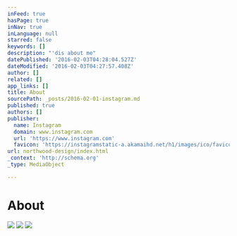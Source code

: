 ```yaml
---
inFeed: true
hasPage: true
inNav: true
inLanguage: null
starred: false
keywords: []
description: "'dis about me"
datePublished: '2016-02-03T04:28:04.527Z'
dateModified: '2016-02-03T04:27:57.408Z'
author: []
related: []
app_links: []
title: About
sourcePath: _posts/2016-02-01-instagram.md
published: true
authors: []
publisher:
  name: Instagram
  domain: www.instagram.com
  url: 'https://www.instagram.com'
  favicon: 'https://instagramstatic-a.akamaihd.net/h1/images/ico/favicon.ico/7cdab0872b15.ico'
url: northwood-design/index.html
_context: 'http://schema.org'
_type: MediaObject

---
```

# About
![](https://the-grid-user-content.s3-us-west-2.amazonaws.com/d0747c52-d37d-4107-8b96-203d049c05bb.png)
![](https://the-grid-user-content.s3-us-west-2.amazonaws.com/f3c440e3-cf11-49b9-812e-e2db5f2411c0.gif)
![](https://the-grid-user-content.s3-us-west-2.amazonaws.com/e03222d7-5f5e-4481-91e6-0ab3ae96cbff.png)